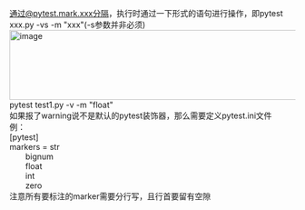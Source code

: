 通过@pytest.mark.xxx分隔，执行时通过一下形式的语句进行操作，即pytest xxx.py -vs -m "xxx"(-s参数并非必须)
<img width="687" height="123" alt="image" src="https://github.com/user-attachments/assets/1496602a-663b-4bdd-ae19-da49858c802e" /><br>
pytest test1.py -v -m "float"<br>
如果报了warning说不是默认的pytest装饰器，那么需要定义pytest.ini文件<br>
例：<br>
[pytest]<br>
markers =  str <br>
&emsp;&emsp;bignum <br>
           &emsp;&emsp;float <br>
           &emsp;&emsp;int <br>
           &emsp;&emsp;zero<br>
注意所有要标注的marker需要分行写，且行首要留有空隙<br>
